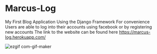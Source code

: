 # Marcus-Log

My First Blog Application Using the Django Framework
For convenience Users are able to log into their accounts using facebook or by registering new accounts
The link to the website can be found here 
<https://marcus-log.herokuapp.com/>


![ezgif com-gif-maker](https://user-images.githubusercontent.com/26131181/27649723-9c5261a6-5c00-11e7-91f6-e5183076a7aa.gif)

